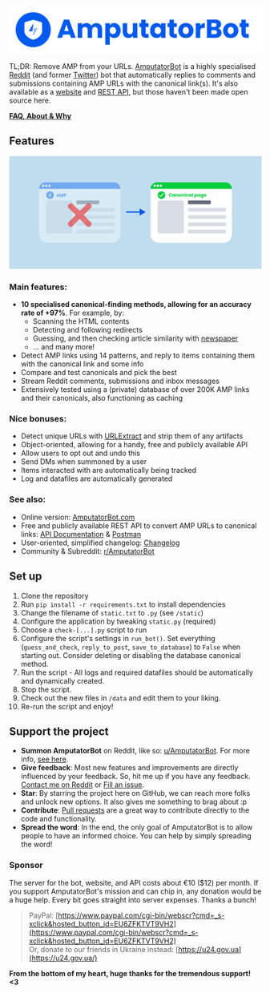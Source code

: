 ![#AmputatorBot](/img/amputatorbot_logo_banner.png)

TL;DR: Remove AMP from your URLs. [AmputatorBot](https://github.com/KilledMufasa/AmputatorBot) is a highly specialised [Reddit](https://www.reddit.com/user/AmputatorBot)
(and former [Twitter](https://twitter.com/AmputatorBot)) bot that automatically replies to comments and submissions containing AMP URLs with the canonical link(s). It's also available as a
[website](https://www.amputatorbot.com/) and [REST API](https://documenter.getpostman.com/view/12422626/UVC3n93T), but those haven't been made open source here.

[**FAQ, About & Why**](https://www.reddit.com/r/AmputatorBot/comments/ehrq3z/why_did_i_build_amputatorbot/)

## Features

![#AmputatorBot demo](/img/amputatorbot_demo.png)

### Main features:
- **10 specialised canonical-finding methods, allowing for an accuracy rate of +97%**. For example, by:
  - Scanning the HTML contents
  - Detecting and following redirects
  - Guessing, and then checking article similarity with [newspaper](https://github.com/codelucas/newspaper/)
  - … and many more!
- Detect AMP links using 14 patterns, and reply to items containing them with the canonical link and some info
- Compare and test canonicals and pick the best
- Stream Reddit comments, submissions and inbox messages
- Extensively tested using a (private) database of over 200K AMP links and their canonicals, also functioning as caching

### Nice bonuses:
- Detect unique URLs with [URLExtract](https://github.com/lipoja/URLExtract) and strip them of any artifacts
- Object-oriented, allowing for a handy, free and publicly available API
- Allow users to opt out and undo this
- Send DMs when summoned by a user
- Items interacted with are automatically being tracked
- Log and datafiles are automatically generated

### See also:
- Online version: [AmputatorBot.com](https://www.amputatorbot.com/)
- Free and publicly available REST API to convert AMP URLs to canonical links: [API Documentation](https://documenter.getpostman.com/view/12422626/UVC3n93T) & [Postman](https://www.postman.com/amputatorbot)
- User-oriented, simplified changelog: [Changelog](https://www.reddit.com/r/AmputatorBot/comments/ch9fxp/changelog_of_amputatorbot/)
- Community & Subreddit: [r/AmputatorBot](https://www.reddit.com/r/AmputatorBot/)
## Set up

1. Clone the repository
2. Run `pip install -r requirements.txt` to install dependencies
3. Change the filename of `static.txt` to `.py` (see `/static`)
4. Configure the application by tweaking `static.py` (required)
6. Choose a `check-[...].py` script to run
7. Configure the script's settings in `run_bot()`. Set everything (`guess_and_check`, `reply_to_post`, `save_to_database`) to `False` when starting out. Consider deleting or disabling the database canonical method.
8. Run the script - All logs and required datafiles should be automatically and dynamically created.
9. Stop the script.
10. Check out the new files in `/data` and edit them to your liking.
11. Re-run the script and enjoy!

## Support the project

- **Summon AmputatorBot** on Reddit, like so: [u/AmputatorBot](https://www.reddit.com/u/AmputatorBot/). For more info, [see here](https://www.reddit.com/r/AmputatorBot/comments/cchly3/you_can_now_summon_amputatorbot/).
- **Give feedback**: Most new features and improvements are directly influenced by your feedback. So, hit me up if you have any feedback. [Contact me on Reddit](https://www.reddit.com/message/compose/?to=Killed_Mufasa) or [Fill an issue](https://github.com/KilledMufasa/AmputatorBot/issues).
- **Star**: By starring the project here on GitHub, we can reach more folks and unlock new options. It also gives me something to brag about :p
- **Contribute**: [Pull requests](https://github.com/KilledMufasa/AmputatorBot/issues) are a great way to contribute directly to the code and functionality.
- **Spread the word**: In the end, the only goal of AmputatorBot is to allow people to have an informed choice. You can help by simply spreading the word!

### Sponsor
The server for the bot, website, and API costs about €10 ($12) per month. If you support AmputatorBot's mission and can chip in, any donation would be a huge help. Every bit goes straight into server expenses. Thanks a bunch!
> PayPal: [https://www.paypal.com/cgi-bin/webscr?cmd=_s-xclick&hosted_button_id=EU6ZFKTVT9VH2](https://www.paypal.com/cgi-bin/webscr?cmd=_s-xclick&hosted_button_id=EU6ZFKTVT9VH2)  
> Or, donate to our friends in Ukraine instead: [https://u24.gov.ua](https://u24.gov.ua/)

**From the bottom of my heart, huge thanks for the tremendous support! <3**
